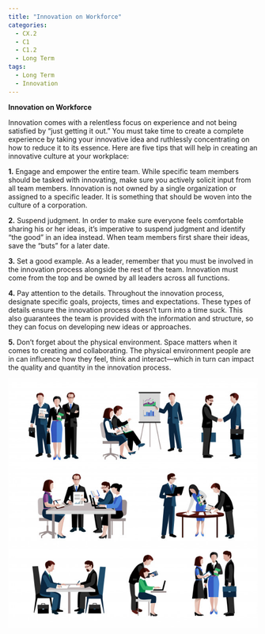 ```yaml
---
title: "Innovation on Workforce"
categories:
  - CX.2
  - C1
  - C1.2
  - Long Term
tags:
  - Long Term
  - Innovation
---
```


**Innovation on Workforce**

Innovation comes with a relentless focus on experience and not being satisfied by “just getting it out.” You must take time to create a complete experience by taking your innovative idea and ruthlessly concentrating on how to reduce it to its essence.
Here are five tips that will help in creating an innovative culture at your workplace:


**1.** Engage and empower the entire team. While specific team members should be tasked with innovating, make sure you actively solicit input from all team members. Innovation is not owned by a single organization or assigned to a specific leader. It is something that should be woven into the culture of a corporation.

**2.** Suspend judgment. In order to make sure everyone feels comfortable sharing his or her ideas, it’s imperative to suspend judgment and identify “the good” in an idea instead. When team members first share their ideas, save the “buts” for a later date. 

**3.** Set a good example. As a leader, remember that you must be involved in the innovation process alongside the rest of the team. Innovation must come from the top and be owned by all leaders across all functions. 

**4.** Pay attention to the details. Throughout the innovation process, designate specific goals, projects, times and expectations. These types of details ensure the innovation process doesn’t turn into a time suck. This also guarantees the team is provided with the information and structure, so they can focus on developing new ideas or approaches.

**5.** Don’t forget about the physical environment. Space matters when it comes to creating and collaborating. The physical environment people are in can influence how they feel, think and interact—which in turn can impact the quality and quantity in the innovation process.


![image](https://github.com/ADOxx-org/DISRUPT-Knowledge-Base/blob/master/assets/images/teamwork-icons-set_1284-4409.jpg)
